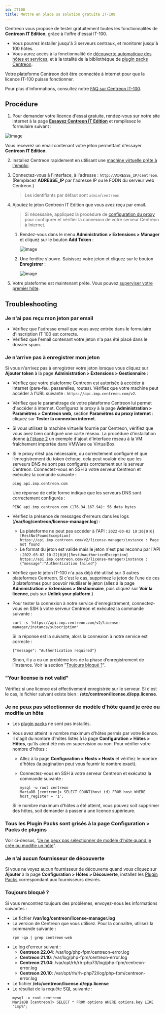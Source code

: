 ```yaml
---
id: IT100
title: Mettre en place sa solution gratuite IT-100
---
```


Centreon vous propose de tester gratuitement toutes les fonctionnalités de **Centreon IT Edition**, grâce à l'offre d'essai IT-100.

- Vous pourrez installer jusqu'à 3 serveurs centraux, et monitorer jusqu'à 100 hôtes. 
- Vous aurez accès à la fonctionnalité de [découverte automatique des hôtes et services](../monitoring/discovery/introduction.md), et à la totalité de la bibliothèque de [plugin packs Centreon](/pp/integrations/plugin-packs/introduction).

Votre plateforme Centreon doit être connectée à internet pour que la licence IT-100 puisse fonctionner.

Pour plus d'informations, consultez notre [FAQ sur Centreon IT-100](https://www.centreon.com/faq/faq-centreon-it-100/).

## Procédure

1. Pour demander votre licence d'essai gratuite, rendez-vous sur notre site internet à la page **[Essayez Centreon IT Edition](https://www.centreon.com/essai-gratuit/)**
et remplissez le formulaire suivant :

  ![image](../assets/getting-started/it_100_free_token_form.png)

  Vous recevrez un email contenant votre jeton permettant d'essayer **Centreon IT Edition**.

2. Installez Centreon rapidement en utilisant une [machine virtuelle prête à l'emploi](../installation/installation-of-a-central-server/using-virtual-machines.md).

3. Connectez-vous à l'interface, à l'adresse : `http://ADRESSE_IP/centreon`. (Remplacez **ADRESSE_IP** par l'adresse IP ou le FQDN du serveur web Centreon.)
      
    > Les identifiants par défaut sont `admin`/`centreon`.

4. Ajoutez le jeton Centreon IT Edition que vous avez reçu par email.
    > Si nécessaire, appliquez la procédure de [configuration du proxy](../administration/parameters/centreon-ui.md#configuration-du-proxy) pour configurer et vérifier la connexion de votre serveur Centreon à Internet.

      1. Rendez-vous dans le menu **Administration > Extensions > Manager** et cliquez sur le bouton **Add Token** :

          ![image](../assets/getting-started/it_100_free_token_add_1.png)

      2. Une fenêtre s'ouvre. Saisissez votre jeton et cliquez sur le bouton **Enregistrer** :

          ![image](../assets/getting-started/it_100_free_token_add_2.png)

5. Votre plateforme est maintenant prête. Vous pouvez [superviser votre premier hôte](first-supervision.md).

## Troubleshooting

### Je n'ai pas reçu mon jeton par email

* Vérifiez que l'adresse email que vous avez entrée dans le formulaire d'inscription IT 100 est correcte.
* Vérifiez que l'email contenant votre jeton n'a pas été placé dans le dossier spam.

### Je n'arrive pas à enregistrer mon jeton

Si vous n'arrivez pas à enregistrer votre jeton lorsque vous cliquez sur **Ajouter token** à la page **Administration > Extensions > Gestionnaire** :

* Vérifiez que votre plateforme Centreon est autorisée à accéder à internet (pare-feu, passerelles, routes). Vérifiez que votre machine peut accéder à l'URL suivante : `https://api.imp.centreon.com/v2`.

* Vérifiez que le paramétrage de votre plateforme Centreon lui permet d'accéder à internet. Configurez le proxy à la page **Administration > Paramètres > Centreon web**, section **Paramètres du proxy internet** : cliquez sur **Tester la connexion internet**.

* Si vous utilisez la machine virtuelle fournie par Centreon, vérifiez que vous avez bien configuré une carte réseau. La procédure d'installation donne [à l'étape 2](../installation/installation-of-a-central-server/using-virtual-machines.md#étape-2--installer-la-machine-virtuelle) un exemple d'ajout d'interface réseau à la VM fraîchement importée dans VMWare ou VirtualBox.

* Si le proxy n’est pas nécessaire, ou correctement configuré et que l’enregistrement du token échoue, cela peut vouloir dire que les serveurs DNS ne sont pas configurés corrctement sur le serveur Centreon. Connectez-vous en SSH à votre serveur Centreon et exécutez la comande suivante :

  ```shell
  ping api.imp.centreon.com
  ```

  Une réponse de cette forme indique que les serveurs DNS sont correctement configurés :

  ```shell
  PING api.imp.centreon.com (176.34.167.94): 56 data bytes
  ```

* Vérifiez la présence de messages d'erreurs dans les logs (**/var/log/centreon/license-manager.log**) :

  * La plateforme ne peut pas accéder à l'API : `2022-03-02 10:26|0|0|[RestNotFoundException] https://api.imp.centreon.com/v2/license-manager/instance : Page not found`
  * Le format du jeton est valide mais le jeton n'est pas reconnu par l'API : `2022-03-02 10:22|0|0|[RestUnauthorizedException] https://api.imp.centreon.com/v2/license-manager/instance : {"message":"Authentication failed"}`

* Vérifiez que le jeton IT-100 n'a pas déjà été utilisé sur 3 autres plateformes Centreon. Si c'est le cas, supprimez le jeton de l'une de ces 3 plateformes pour pouvoir réutiliser le jeton (allez à la page **Administration > Extensions > Gestionnaire**, puis cliquez sur **Voir la licence**, puis sur **Unlink your platform**.)

* Pour tester la connexion à notre service d'enregistrement, connectez-vous en SSH à votre serveur Centreon et exécutez la commande suivante :

  ```shell
  curl -s 'https://api.imp.centreon.com/v2/license-manager/instance/subscription'
  ```

  Si la réponse est la suivante, alors la connexion à notre service est correcte :

  ```shell
  {"message": "Authentication required"}
  ```

  Sinon, il y a eu un problème lors de la phase d’enregistrement de l’instance.
  Voir la section "[Toujours bloqué ?](#toujours-bloqué-)".

### "Your license is not valid"

Vérifiez si une licence est effectivement enregistrée sur le serveur. Si c'est le cas, le fichier suivant existe bien : **/etc/centreon/license.d/epp.license**.

### Je ne peux pas sélectionner de modèle d'hôte quand je crée ou modifie un hôte

* Les [plugin packs](../monitoring/pluginpacks.md) ne sont pas installés.
* Vous avez atteint le nombre maximum d'hôtes permis par votre licence. Il s'agit du nombre d'hôtes listés à la page **Configuration > Hôtes > Hôtes**, qu'ils aient été mis en supervision ou non. Pour vérifier votre nombre d'hôtes :

  * Allez à la page **Configuration > Hosts > Hosts** et vérifiez le nombre d'hôtes (la pagination peut vous fournir le nombre exact).
  * Connectez-vous en SSH à votre serveur Centreon et exécutez la commande suivante :

    ```shell
    mysql -u root centreon
    MariaDB [centreon]> SELECT COUNT(host_id) FROM host WHERE host_register = '1';
    ```

  Si le nombre maximum d'hôtes a été atteint, vous pouvez soit supprimer des hôtes, soit demander à passer à une licence supérieure.

### Tous les Plugin Packs sont grisés à la page Configuration > Packs de plugins

Voir ci-dessus, "[Je ne peux pas sélectionner de modèle d'hôte quand je crée ou modifie un hôte](#je-ne-peux-pas-sélectionner-de-modèle-dhôte-quand-je-crée-ou-modifie-un-hôte)".

### Je n'ai aucun fournisseur de découverte

Si vous ne voyez aucun fournisseur de découverte quand vous cliquez sur **Ajouter** à la page **Configuration > Hôtes > Découverte**,
installez les [Plugin Packs](../monitoring/pluginpacks.md) correspondant aux fournisseurs désirés.

### Toujours bloqué ?

Si vous rencontrez toujours des problèmes, envoyez-nous les informations suivantes :

* Le fichier **/var/log/centreon/license-manager.log**
* La version de Centreon que vous utilisez. Pour la connaître, utilisez la commande suivante :
  ```shell
  rpm -qa | grep centreon-web
  ```
* Le log d'erreur suivant :
  * **Centreon 22.04**: /var/log/php-fpm/centreon-error.log
  * **Centreon 21.10**: /var/log/php-fpm/centreon-error.log
  * **Centreon 21.04**: /var/opt/rh/rh-php73/log/php-fpm/centreon-error.log
  * **Centreon 20.10**: /var/opt/rh/rh-php72/log/php-fpm/centreon-error.log
* Le fichier **/etc/centreon/license.d/epp.license**
* Le résultat de la requête SQL suivante :
  ```shell
  mysql -u root centreon
  MariaDB [centreon]> SELECT * FROM options WHERE options.key LIKE "imp%";
  ```

